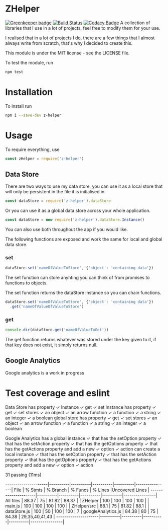 # ZHelper

[![Greenkeeper badge](https://badges.greenkeeper.io/imzacm/ZHelper.svg)](https://greenkeeper.io/)
[![Build Status](https://travis-ci.org/imzacm/ZHelper.svg?branch=master)](https://travis-ci.org/imzacm/ZHelper)
[![Codacy Badge](https://api.codacy.com/project/badge/Grade/abffabe2539a4cb28428f98fae38ea2f)](https://www.codacy.com/app/imzacm/ZHelper?utm_source=github.com&amp;utm_medium=referral&amp;utm_content=imzacm/ZHelper&amp;utm_campaign=Badge_Grade)
A collection of libraries that I use in a lot of projects, feel free to modify them for your use.

I realised that in a lot of projects I do, there are a few things that I almost always write from scratch, that's why I decided to create this.

This module is under the MIT license - see the LICENSE file.

To test the module, run
```js
npm test
```

# Installation
To install run
```sh
npm i --save-dev z-helper
```

# Usage
To require everything, use
```js
const zHelper = require('z-helper')
```

## Data Store
There are two ways to use my data store, you can use it as a local store that will only be persistent in the file it is initialised in.
```js
const dataStore = require('z-helper').dataStore
```

Or you can use it as a global data store across your whole application.
```js
const dataStore = new require('z-helper').dataStore.Instance()
```

You can also use both throughout the app if you would like.

The following functions are exposed and work the same for local and global data store.

### set
```js
dataStore.set('nameOfValueToStore', {'object': 'containing data'})
```

The set function can store anyhting you can think of from promises to functions to objects.

The set function returns the dataStore instance so you can chain functions.
```js
dataStore.set('nameOfValueToStore', {'object': 'containing data'})
  .get('nameOfValueOfValueToStore')
```

### get
```js
console.dir(dataStore.get('nameOfValueToGet'))
```

The get function returns whatever was stored under the key given to it, if that key does not exist, it simply returns null.

## Google Analytics
Google analytics is a work in progress

# Test coverage and eslint


  Data Store
    has property
      ✓ Instance
      ✓ get
      ✓ set
    Instance
      has property
        ✓ get
        ✓ set
      stores
        ✓ an object
        ✓ an arrow function
        ✓ a function
        ✓ a string
        ✓ an integer
        ✓ a boolean
    global store
      has property
        ✓ get
        ✓ set
      stores
        ✓ an object
        ✓ an arrow function
        ✓ a function
        ✓ a string
        ✓ an integer
        ✓ a boolean

  Google Analytics
    has a global instance
      ✓ that has the setOption property
      ✓ that has the setAction property
      ✓ that has the getOptions property
      ✓ that has the getActions property
      and add a new
        ✓ option
        ✓ action
    can create a local instance
      ✓ that has the setOption property
      ✓ that has the setAction property
      ✓ that has the getOptions property
      ✓ that has the getActions property
      and add a new
        ✓ option
        ✓ action


  31 passing (11ms)

---------------------|----------|----------|----------|----------|----------------|
File                 |  % Stmts | % Branch |  % Funcs |  % Lines |Uncovered Lines |
---------------------|----------|----------|----------|----------|----------------|
All files            |    88.37 |       75 |    81.82 |    88.37 |                |
 ZHelper             |      100 |      100 |      100 |      100 |                |
  main.js            |      100 |      100 |      100 |      100 |                |
 ZHelper/src         |     88.1 |       75 |    81.82 |     88.1 |                |
  dataStore.js       |      100 |       50 |      100 |      100 |              7 |
  googleAnalytics.js |    84.38 |       80 |       75 |    84.38 | 29,35,40,41,43 |
---------------------|----------|----------|----------|----------|----------------|
